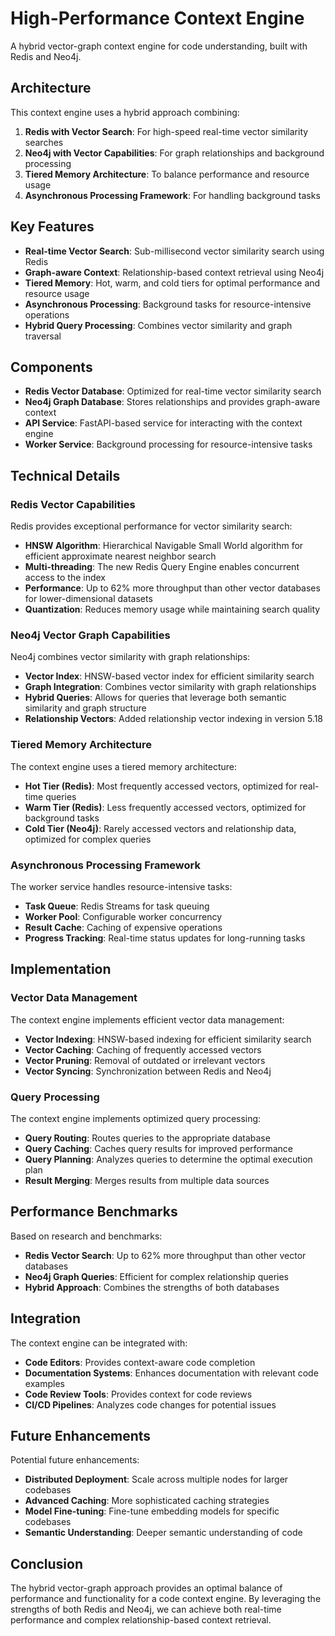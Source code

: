 # High-Performance Context Engine

A hybrid vector-graph context engine for code understanding, built with Redis and Neo4j.

## Architecture

This context engine uses a hybrid approach combining:

1. **Redis with Vector Search**: For high-speed real-time vector similarity searches
2. **Neo4j with Vector Capabilities**: For graph relationships and background processing
3. **Tiered Memory Architecture**: To balance performance and resource usage
4. **Asynchronous Processing Framework**: For handling background tasks

## Key Features

- **Real-time Vector Search**: Sub-millisecond vector similarity search using Redis
- **Graph-aware Context**: Relationship-based context retrieval using Neo4j
- **Tiered Memory**: Hot, warm, and cold tiers for optimal performance and resource usage
- **Asynchronous Processing**: Background tasks for resource-intensive operations
- **Hybrid Query Processing**: Combines vector similarity and graph traversal

## Components

- **Redis Vector Database**: Optimized for real-time vector similarity search
- **Neo4j Graph Database**: Stores relationships and provides graph-aware context
- **API Service**: FastAPI-based service for interacting with the context engine
- **Worker Service**: Background processing for resource-intensive tasks

## Technical Details

### Redis Vector Capabilities

Redis provides exceptional performance for vector similarity search:

- **HNSW Algorithm**: Hierarchical Navigable Small World algorithm for efficient approximate nearest neighbor search
- **Multi-threading**: The new Redis Query Engine enables concurrent access to the index
- **Performance**: Up to 62% more throughput than other vector databases for lower-dimensional datasets
- **Quantization**: Reduces memory usage while maintaining search quality

### Neo4j Vector Graph Capabilities

Neo4j combines vector similarity with graph relationships:

- **Vector Index**: HNSW-based vector index for efficient similarity search
- **Graph Integration**: Combines vector similarity with graph relationships
- **Hybrid Queries**: Allows for queries that leverage both semantic similarity and graph structure
- **Relationship Vectors**: Added relationship vector indexing in version 5.18

### Tiered Memory Architecture

The context engine uses a tiered memory architecture:

- **Hot Tier (Redis)**: Most frequently accessed vectors, optimized for real-time queries
- **Warm Tier (Redis)**: Less frequently accessed vectors, optimized for background tasks
- **Cold Tier (Neo4j)**: Rarely accessed vectors and relationship data, optimized for complex queries

### Asynchronous Processing Framework

The worker service handles resource-intensive tasks:

- **Task Queue**: Redis Streams for task queuing
- **Worker Pool**: Configurable worker concurrency
- **Result Cache**: Caching of expensive operations
- **Progress Tracking**: Real-time status updates for long-running tasks

## Implementation

### Vector Data Management

The context engine implements efficient vector data management:

- **Vector Indexing**: HNSW-based indexing for efficient similarity search
- **Vector Caching**: Caching of frequently accessed vectors
- **Vector Pruning**: Removal of outdated or irrelevant vectors
- **Vector Syncing**: Synchronization between Redis and Neo4j

### Query Processing

The context engine implements optimized query processing:

- **Query Routing**: Routes queries to the appropriate database
- **Query Caching**: Caches query results for improved performance
- **Query Planning**: Analyzes queries to determine the optimal execution plan
- **Result Merging**: Merges results from multiple data sources

## Performance Benchmarks

Based on research and benchmarks:

- **Redis Vector Search**: Up to 62% more throughput than other vector databases
- **Neo4j Graph Queries**: Efficient for complex relationship queries
- **Hybrid Approach**: Combines the strengths of both databases

## Integration

The context engine can be integrated with:

- **Code Editors**: Provides context-aware code completion
- **Documentation Systems**: Enhances documentation with relevant code examples
- **Code Review Tools**: Provides context for code reviews
- **CI/CD Pipelines**: Analyzes code changes for potential issues

## Future Enhancements

Potential future enhancements:

- **Distributed Deployment**: Scale across multiple nodes for larger codebases
- **Advanced Caching**: More sophisticated caching strategies
- **Model Fine-tuning**: Fine-tune embedding models for specific codebases
- **Semantic Understanding**: Deeper semantic understanding of code

## Conclusion

The hybrid vector-graph approach provides an optimal balance of performance and functionality for a code context engine. By leveraging the strengths of both Redis and Neo4j, we can achieve both real-time performance and complex relationship-based context retrieval.
